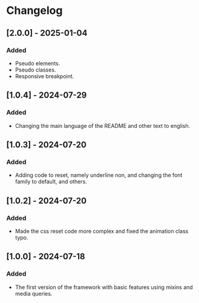 # Changelog

## [2.0.0] - 2025-01-04

### Added

-   Pseudo elements.
-   Pseudo classes.
-   Responsive breakpoint.

## [1.0.4] - 2024-07-29

### Added

-   Changing the main language of the README and other text to english.

## [1.0.3] - 2024-07-20

### Added

-   Adding code to reset, namely underline non, and changing the font family to default, and others.

## [1.0.2] - 2024-07-20

### Added

-   Made the css reset code more complex and fixed the animation class typo.

## [1.0.0] - 2024-07-18

### Added

-   The first version of the framework with basic features using mixins and media queries.
